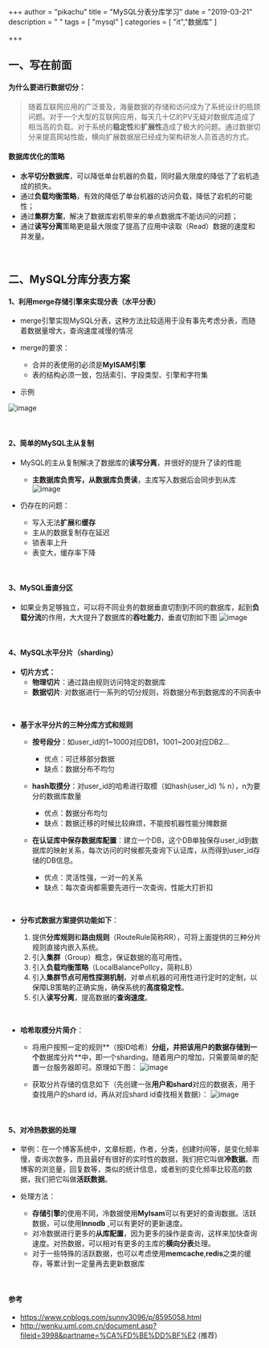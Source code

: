 +++
author = "pikachu"
title = "MySQL分表分库学习"
date = "2019-03-21"
description = " "
tags = [
	"mysql"
]
categories = [
    "it","数据库"
]

+++



## 一、写在前面

#### 为什么要进行数据切分：

> 随着互联网应用的广泛普及，海量数据的存储和访问成为了系统设计的瓶颈问题。对于一个大型的互联网应用，每天几十亿的PV无疑对数据库造成了相当高的负载。对于系统的**稳定性**和**扩展性**造成了极大的问题。通过数据切分来提高网站性能，横向扩展数据层已经成为架构研发人员首选的方式。


#### 数据库优化的策略

- **水平切分数据库**，可以降低单台机器的负载，同时最大限度的降低了了宕机造成的损失。
- 通过**负载均衡策略**，有效的降低了单台机器的访问负载，降低了宕机的可能性；
- 通过**集群方案**，解决了数据库宕机带来的单点数据库不能访问的问题；
- 通过**读写分离**策略更是最大限度了提高了应用中读取（Read）数据的速度和并发量。

&nbsp;

## 二、MySQL分库分表方案

#### 1、利用merge存储引擎来实现分表（水平分表）

- merge引擎实现MySQL分表，这种方法比较适用于没有事先考虑分表，而随着数据量增大，查询速度减慢的情况

- merge的要求：
    - 合并的表使用的必须是**MyISAM引擎**
    - 表的结构必须一致，包括索引、字段类型、引擎和字符集

- 示例

![image](http://static.oschina.net/uploads/img/201402/13104102_slb1.jpg)

&nbsp;

#### 2、简单的MySQL主从复制

- MySQL的主从复制解决了数据库的**读写分离**，并很好的提升了读的性能
    - **主数据库负责写，从数据库负责读**，主库写入数据后会同步到从库
    ![image](http://static.oschina.net/uploads/img/201402/13104102_nxBO.jpg)


- 仍存在的问题：
    - 写入无法**扩展**和**缓存**
    - 主从的数据复制存在延迟
    - 锁表率上升
    - 表变大，缓存率下降

&nbsp;

#### 3、MySQL垂直分区

- 如果业务足够独立，可以将不同业务的数据垂直切割到不同的数据库，起到**负载分流**的作用，大大提升了数据库的**吞吐能力**，垂直切割如下图
![image](http://static.oschina.net/uploads/img/201402/13104103_CHZw.jpg)

&nbsp;

#### 4、MySQL水平分片（sharding）

- **切片方式：**
    - **物理切片**：通过路由规则访问特定的数据库
    - **数据切片**: 对数据进行一系列的切分规则，将数据分布到数据库的不同表中

&nbsp;

- **基于水平分片的三种分库方式和规则**
    - **按号段分**：如user_id的1~1000对应DB1，1001~200对应DB2...
        - 优点：可迁移部分数据
        - 缺点：数据分布不均匀

    - **hash取摸分**：对user_id的哈希进行取模（如hash(user_id) % n），n为要分的数据库数量
        - 优点：数据分布均匀
        - 缺点：数据迁移的时候比较麻烦，不能按机器性能分摊数据
        
    - **在认证库中保存数据库配置**：建立一个DB，这个DB单独保存user_id到数据库的映射关系，每次访问的时候都先查询下认证库，从而得到user_id存储的DB信息。
        - 优点：灵活性强，一对一的关系
        - 缺点：每次查询都需要先进行一次查询，性能大打折扣

&nbsp;

- **分布式数据方案提供功能如下**：

    1. 提供**分库规则**和**路由规则**（RouteRule简称RR），可将上面提供的三种分片规则直接内嵌入系统。
    2. 引入**集群**（Group）概念，保证数据的高可用性。
    3. 引入**负载均衡策略**（LocalBalancePollcy，简称LB）
    4. 引入**集群节点可用性探测机制**，对单点机器的可用性进行定时的定制，以保障LB策略的正确实施，确保系统的**高度稳定性**。
    5. 引入**读写分离**，提高数据的**查询速度**。


&nbsp;

- **哈希取模分片简介**：

    - 将用户按照一定的规则**（按ID哈希）**分组，并把该用户的数据存储到一个**数据库分片**中，即一个sharding，随着用户的增加，只需要简单的配置一台服务器即可。原理如下图：
![image](http://static.oschina.net/uploads/img/201402/13104104_2qZP.jpg)

    - 获取分片存储的信息如下（先创建一张**用户和shard**对应的数据表，用于查找用户的shard id，再从对应shard id查找相关数据）：
![image](http://static.oschina.net/uploads/img/201402/13104105_7oa0.jpg)

&nbsp;


#### 5、对冷热数据的处理

- 举例：在一个博客系统中，文章标题，作者，分类，创建时间等，是变化频率慢，查询次数多，而且最好有很好的实时性的数据，我们把它叫做**冷数据**。而博客的浏览量，回复数等，类似的统计信息，或者别的变化频率比较高的数据，我们把它叫做**活跃数据**。

- 处理方法：
    - **存储引擎**的使用不同，冷数据使用**MyIsam**可以有更好的查询数据。活跃数据，可以使用**Innodb** ,可以有更好的更新速度。
    - 对冷数据进行更多的**从库配置**，因为更多的操作是查询，这样来加快查询速度。对热数据，可以相对有更多的主库的**横向分表**处理。
    - 对于一些特殊的活跃数据，也可以考虑使用**memcache**,**redis**之类的缓存，等累计到一定量再去更新数据库
    

&nbsp;

#### 参考
- https://www.cnblogs.com/sunny3096/p/8595058.html
- http://wenku.uml.com.cn/document.asp?fileid=3998&partname=%CA%FD%BE%DD%BF%E2 (推荐)